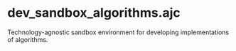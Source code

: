 # dev_sandbox_algorithms.ajc

Technology-agnostic sandbox environment for developing implementations of algorithms.
